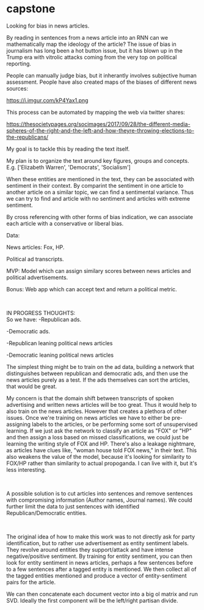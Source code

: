 # capstone

Looking for bias in news articles.

By reading in sentences from a news article into an RNN can we mathematically map the ideology of the article? The issue of bias in journalism has long been a hot button issue, but it has blown up in the Trump era with vitrolic attacks coming from the very top on political reporting.

People can manually judge bias, but it inherantly involves subjective human assessment. People have also created maps of the biases of different news sources:

https://i.imgur.com/kP4Yax1.png

This process can be automated by mapping the web via twitter shares:

https://thesocietypages.org/socimages/2017/09/28/the-different-media-spheres-of-the-right-and-the-left-and-how-theyre-throwing-elections-to-the-republicans/


My goal is to tackle this by reading the text itself.

My plan is to organize the text around key figures, groups and concepts. E.g. ['Elizabeth Warren', 'Democrats', 'Socialism']

When these entities are mentioned in the text, they can be associated with sentiment in their context. By comparint the sentiment in one article to another article on a similar topic, we can find a sentimental variance. Thus we can try to find and article with no sentiment and articles with extreme sentiment.

By cross referencing with other forms of bias indication, we can associate each article with a conservative or liberal bias. 

Data:

News articles: Fox, HP.

Political ad transcripts.



MVP: Model which can assign similary scores between news articles and political advertisements.

Bonus: Web app which can accept text and return a political metric.


<br>

IN PROGRESS THOUGHTS:
<br>
So we have:
  -Republican ads.
  
  -Democratic ads.

  -Republican leaning political news articles
  
  -Democratic leaning political news articles
<br>
  
  The simplest thing might be to train on the ad data, building a network that distinguishes between republican and democratic ads, and then use the news articles purely as a test. If the ads themselves can sort the articles, that would be great. 
  
  My concern is that the domain shift between transcripts of spoken advertising and written news articles will be too great. Thus it would help to also train on the news articles. However that creates a plethora of other issues. Once we're training on news articles we have to either be pre-assigning labels to the articles, or be performing some sort of unsupervised learning. If we just ask the network to classify an article as "FOX" or "HP" and then assign a loss based on missed classifications, we could just be learning the writing style of FOX and HP. There's also a leakage nightmare, as articles have clues like, "woman house told FOX news," in their text.
  This also weakens the value of the model, because it's looking for similarity to FOX/HP rather than similarity to actual propoganda. I can live with it, but it's less interesting.
  
<br>
	
  A possible solution is to cut articles into sentences and remove sentences with compromising information (Author names, Journal names). We could further limit the data to just sentences with identified Republican/Democratic entities. 

<br>
	
  The original idea of how to make this work was to not directly ask for party identification, but to rather use advertisement as entity sentiment labels. They revolve around entities they support/attack and have intense negative/positive sentiment. By training for entity sentiment, you can then look for entity sentiment in news articles, perhaps a few sentences before to a few sentences after a tagged entity is mentioned. We then collect all of the tagged entities mentioned and produce a vector of entity-sentiment pairs for the article. 
  
  We can then concatenate each document vector into a big ol matrix and run SVD. Ideally the first component will be the left/right partisan divide.
	
	


